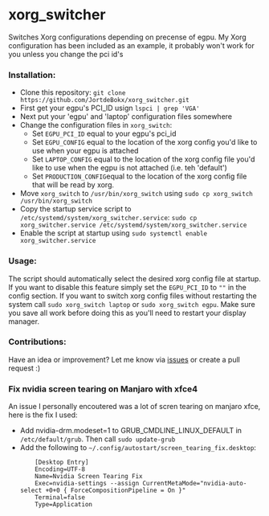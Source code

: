 # xorg_switcher
Switches Xorg configurations depending on precense of egpu.
My Xorg configuration has been included as an example, it probably won't work for you unless you change the pci id's

### Installation:
* Clone this repository: `git clone https://github.com/JortdeBokx/xorg_switcher.git`
* First get your egpu's PCI_ID usign `lspci | grep 'VGA'`
* Next put your 'egpu' and 'laptop' configuration files somewhere
* Change the configuration files in `xorg_switch`:
  * Set `EGPU_PCI_ID` equal to your egpu's pci_id
  * Set `EGPU_CONFIG` equal to the location of the xorg config you'd like to use when your egpu is attached
  * Set `LAPTOP_CONFIG` equal to the location of the xorg config file you'd like to use when the egpu is not attached (i.e. teh 'default')
  * Set `PRODUCTION_CONFIG`equal to the location of the xorg config file that will be read by xorg.
* Move `xorg_switch` to `/usr/bin/xorg_switch` using `sudo cp xorg_switch /usr/bin/xorg_switch`
* Copy the startup service script to `/etc/systemd/system/xorg_switcher.service`: `sudo cp xorg_switcher.service /etc/systemd/system/xorg_switcher.service`
* Enable the script at startup using `sudo systemctl enable xorg_switcher.service`

### Usage:
The script should automatically select the desired xorg config file at startup. If you want to disable this feature simply set the `EGPU_PCI_ID` to `""` in the config section. 
If you want to switch xorg config files without restarting the system call `sudo xorg_switch laptop` or `sudo xorg_switch egpu`. Make sure you save all work before doing this as you'll need to restart your display manager.

### Contributions:
Have an idea or improvement? Let me know via [issues](https://github.com/JortdeBokx/xorg_switcher/issues) or create a pull request :)

### Fix nvidia screen tearing on Manjaro with xfce4
An issue I personally encoutered was a lot of scren tearing on manjaro xfce, here is the fix I used:
* Add nvidia-drm.modeset=1 to GRUB_CMDLINE_LINUX_DEFAULT in `/etc/default/grub`. Then call `sudo update-grub`
* Add the following to `~/.config/autostart/screen_tearing_fix.desktop`:
  ``` Desktop
      [Desktop Entry]
      Encoding=UTF-8
      Name=Nvidia Screen Tearing Fix
      Exec=nvidia-settings --assign CurrentMetaMode="nvidia-auto-select +0+0 { ForceCompositionPipeline = On }"
      Terminal=false
      Type=Application
    ```
